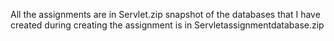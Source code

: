 All the assignments are in Servlet.zip
snapshot of the databases that I have created during creating the assignment is in Servletassignmentdatabase.zip